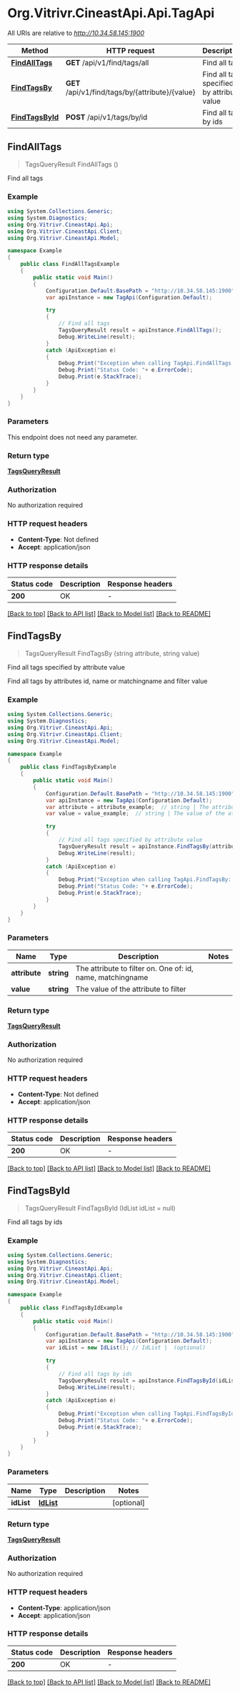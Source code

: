 # Org.Vitrivr.CineastApi.Api.TagApi

All URIs are relative to *http://10.34.58.145:1900*

Method | HTTP request | Description
------------- | ------------- | -------------
[**FindAllTags**](TagApi.md#findalltags) | **GET** /api/v1/find/tags/all | Find all tags
[**FindTagsBy**](TagApi.md#findtagsby) | **GET** /api/v1/find/tags/by/{attribute}/{value} | Find all tags specified by attribute value
[**FindTagsById**](TagApi.md#findtagsbyid) | **POST** /api/v1/tags/by/id | Find all tags by ids



## FindAllTags

> TagsQueryResult FindAllTags ()

Find all tags

### Example

```csharp
using System.Collections.Generic;
using System.Diagnostics;
using Org.Vitrivr.CineastApi.Api;
using Org.Vitrivr.CineastApi.Client;
using Org.Vitrivr.CineastApi.Model;

namespace Example
{
    public class FindAllTagsExample
    {
        public static void Main()
        {
            Configuration.Default.BasePath = "http://10.34.58.145:1900";
            var apiInstance = new TagApi(Configuration.Default);

            try
            {
                // Find all tags
                TagsQueryResult result = apiInstance.FindAllTags();
                Debug.WriteLine(result);
            }
            catch (ApiException e)
            {
                Debug.Print("Exception when calling TagApi.FindAllTags: " + e.Message );
                Debug.Print("Status Code: "+ e.ErrorCode);
                Debug.Print(e.StackTrace);
            }
        }
    }
}
```

### Parameters

This endpoint does not need any parameter.

### Return type

[**TagsQueryResult**](TagsQueryResult.md)

### Authorization

No authorization required

### HTTP request headers

- **Content-Type**: Not defined
- **Accept**: application/json

### HTTP response details
| Status code | Description | Response headers |
|-------------|-------------|------------------|
| **200** | OK |  -  |

[[Back to top]](#)
[[Back to API list]](../README.md#documentation-for-api-endpoints)
[[Back to Model list]](../README.md#documentation-for-models)
[[Back to README]](../README.md)


## FindTagsBy

> TagsQueryResult FindTagsBy (string attribute, string value)

Find all tags specified by attribute value

Find all tags by attributes id, name or matchingname and filter value

### Example

```csharp
using System.Collections.Generic;
using System.Diagnostics;
using Org.Vitrivr.CineastApi.Api;
using Org.Vitrivr.CineastApi.Client;
using Org.Vitrivr.CineastApi.Model;

namespace Example
{
    public class FindTagsByExample
    {
        public static void Main()
        {
            Configuration.Default.BasePath = "http://10.34.58.145:1900";
            var apiInstance = new TagApi(Configuration.Default);
            var attribute = attribute_example;  // string | The attribute to filter on. One of: id, name, matchingname
            var value = value_example;  // string | The value of the attribute to filter

            try
            {
                // Find all tags specified by attribute value
                TagsQueryResult result = apiInstance.FindTagsBy(attribute, value);
                Debug.WriteLine(result);
            }
            catch (ApiException e)
            {
                Debug.Print("Exception when calling TagApi.FindTagsBy: " + e.Message );
                Debug.Print("Status Code: "+ e.ErrorCode);
                Debug.Print(e.StackTrace);
            }
        }
    }
}
```

### Parameters


Name | Type | Description  | Notes
------------- | ------------- | ------------- | -------------
 **attribute** | **string**| The attribute to filter on. One of: id, name, matchingname | 
 **value** | **string**| The value of the attribute to filter | 

### Return type

[**TagsQueryResult**](TagsQueryResult.md)

### Authorization

No authorization required

### HTTP request headers

- **Content-Type**: Not defined
- **Accept**: application/json

### HTTP response details
| Status code | Description | Response headers |
|-------------|-------------|------------------|
| **200** | OK |  -  |

[[Back to top]](#)
[[Back to API list]](../README.md#documentation-for-api-endpoints)
[[Back to Model list]](../README.md#documentation-for-models)
[[Back to README]](../README.md)


## FindTagsById

> TagsQueryResult FindTagsById (IdList idList = null)

Find all tags by ids

### Example

```csharp
using System.Collections.Generic;
using System.Diagnostics;
using Org.Vitrivr.CineastApi.Api;
using Org.Vitrivr.CineastApi.Client;
using Org.Vitrivr.CineastApi.Model;

namespace Example
{
    public class FindTagsByIdExample
    {
        public static void Main()
        {
            Configuration.Default.BasePath = "http://10.34.58.145:1900";
            var apiInstance = new TagApi(Configuration.Default);
            var idList = new IdList(); // IdList |  (optional) 

            try
            {
                // Find all tags by ids
                TagsQueryResult result = apiInstance.FindTagsById(idList);
                Debug.WriteLine(result);
            }
            catch (ApiException e)
            {
                Debug.Print("Exception when calling TagApi.FindTagsById: " + e.Message );
                Debug.Print("Status Code: "+ e.ErrorCode);
                Debug.Print(e.StackTrace);
            }
        }
    }
}
```

### Parameters


Name | Type | Description  | Notes
------------- | ------------- | ------------- | -------------
 **idList** | [**IdList**](IdList.md)|  | [optional] 

### Return type

[**TagsQueryResult**](TagsQueryResult.md)

### Authorization

No authorization required

### HTTP request headers

- **Content-Type**: application/json
- **Accept**: application/json

### HTTP response details
| Status code | Description | Response headers |
|-------------|-------------|------------------|
| **200** | OK |  -  |

[[Back to top]](#)
[[Back to API list]](../README.md#documentation-for-api-endpoints)
[[Back to Model list]](../README.md#documentation-for-models)
[[Back to README]](../README.md)

